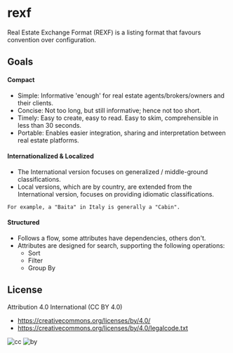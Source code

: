 # rexf
Real Estate Exchange Format (REXF) is a listing format that favours convention over configuration.

## Goals

#### Compact

* Simple: Informative 'enough' for real estate agents/brokers/owners and their clients.
* Concise: Not too long, but still informative; hence not too short. 
* Timely: Easy to create, easy to read. Easy to skim, comprehensible in less than 30 seconds.
* Portable: Enables easier integration, sharing and interpretation between real estate platforms.  

#### Internationalized & Localized

* The International version focuses on generalized / middle-ground classifications.
* Local versions, which are by country, are extended from the International version, focuses on providing idiomatic classifications.
```
For example, a "Baita" in Italy is generally a "Cabin".
```

#### Structured

* Follows a flow, some attributes have dependencies, others don't.
* Attributes are designed for search, supporting the following operations:
  * Sort
  * Filter
  * Group By

## License

Attribution 4.0 International (CC BY 4.0)

* https://creativecommons.org/licenses/by/4.0/
* https://creativecommons.org/licenses/by/4.0/legalcode.txt

![cc](https://creativecommons.org/images/deed/cc_blue_x2.png) ![by](https://creativecommons.org/images/deed/attribution_icon_blue_x2.png)
